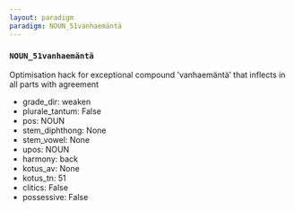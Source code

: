 ```yaml
---
layout: paradigm
paradigm: NOUN_51vanhaemäntä
---
```

### ` NOUN_51vanhaemäntä `

Optimisation hack for exceptional compound ’vanhaemäntä’ that inflects in all parts with agreement
* grade_dir: weaken
* plurale_tantum: False
* pos: NOUN
* stem_diphthong: None
* stem_vowel: None
* upos: NOUN
* harmony: back
* kotus_av: None
* kotus_tn: 51
* clitics: False
* possessive: False

